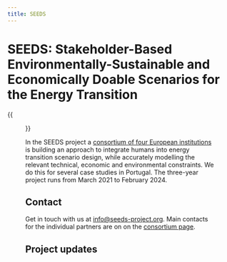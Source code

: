 ```yaml
---
title: SEEDS
---
```


# SEEDS: Stakeholder-Based Environmentally-Sustainable and Economically Doable Scenarios for the Energy Transition

{{<figure src="/img/seeds_outline.png" alt="SEEDS Outline" width="600">}}

In the SEEDS project a [consortium of four European institutions](/consortium/) is building an approach to integrate humans into energy transition scenario design, while accurately modelling the relevant technical, economic and environmental constraints. We do this for several case studies in Portugal. The three-year project runs from March 2021 to February 2024.

## Contact

Get in touch with us at [info@seeds-project.org](mailto:info@seeds-project.org). Main contacts for the individual partners are on on the [consortium page](/consortium/).

## Project updates
